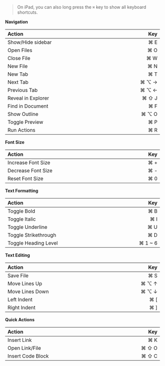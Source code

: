 <style>
table {
  width: 100%;
  display: table !important;
}
</style>

> On iPad, you can also long press the `⌘` key to show all keyboard shortcuts.

**Navigation**

| Action                  | Key      |
| :---------------------- | -------: |
| Show/Hide sidebar       | ⌘ E      |
| Open Files              | ⌘ O      |
| Close File              | ⌘ W      |
| New File                | ⌘ N      |
| New Tab                 | ⌘ T      |
| Next Tab                | ⌘ ⌥ →    |
| Previous Tab            | ⌘ ⌥ ←    |
| Reveal in Explorer      | ⌘ ⇧ J    |
| Find in Document        | ⌘ F      |
| Show Outline            | ⌘ ⌥ O    |
| Toggle Preview          | ⌘ P      |
| Run Actions             | ⌘ R      |

**Font Size**

| Action                  | Key      |
| :---------------------- | -------: |
| Increase Font Size      | ⌘ +      |
| Decrease Font Size      | ⌘ -      |
| Reset Font Size         | ⌘ 0      |

**Text Formatting**

| Action                  | Key      |
| :---------------------- | -------: |
| Toggle Bold             | ⌘ B      |
| Toggle Italic           | ⌘ I      |
| Toggle Underline        | ⌘ U      |
| Toggle Strikethrough    | ⌘ D      |
| Toggle Heading Level    | ⌘ 1 ~ 6  |

**Text Editing**

| Action                  | Key      |
| :---------------------- | -------: |
| Save File               | ⌘ S      |
| Move Lines Up           | ⌘ ⌥ ↑    |
| Move Lines Down         | ⌘ ⌥ ↓    |
| Left Indent             | ⌘ [      |
| Right Indent            | ⌘ ]      |

**Quick Actions**

| Action                  | Key      |
| :---------------------- | -------: |
| Insert Link             | ⌘ K      |
| Open Link/File          | ⌘ ⇧ O    |
| Insert Code Block       | ⌘ ⇧ C    |